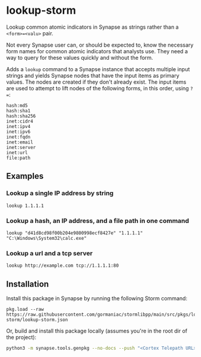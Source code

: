 # lookup-storm

Lookup common atomic indicators in Synapse as strings rather than a `<form>=<valu>` pair.

Not every Synapse user can, or should be expected to, know the necessary form names for common atomic indicators that analysts use. They need a way to query for these values quickly and without the form.

Adds a `lookup` command to a Synapse instance that accepts multiple input strings and yields Synapse nodes that have the input items as primary values. The nodes are created if they don't already exist. The input items are used to attempt to lift nodes of the following forms, in this order, using `?=`:
```
hash:md5
hash:sha1
hash:sha256
inet:cidr4
inet:ipv4
inet:ipv6
inet:fqdn
inet:email
inet:server
inet:url
file:path
```

## Examples

### Lookup a single IP address by string
```
lookup 1.1.1.1
```

### Lookup a hash, an IP address, and a file path in one command
```
lookup "d41d8cd98f00b204e9800998ecf8427e" "1.1.1.1" "C:\Windows\System32\calc.exe"
```

### Lookup a url and a tcp server
```
lookup http://example.com tcp://1.1.1.1:80
```

## Installation

Install this package in Synapse by running the following Storm command:
```
pkg.load --raw https://raw.githubusercontent.com/gormaniac/stormlibpp/main/src/pkgs/lookup-storm/lookup-storm.json
```

Or, build and install this package locally (assumes you're in the root dir of the project):
```bash
python3 -m synapse.tools.genpkg --no-docs --push "<Cortex Telepath URL>" src/pkgs/lookup-storm/lookup-storm.yaml
```
